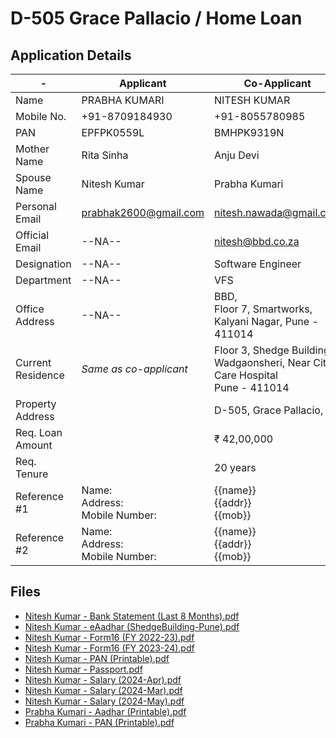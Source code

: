 D-505 Grace Pallacio / Home Loan
===

Application Details
---

| -                 | Applicant                 | Co-Applicant              |
| ----------------- | ------------------------- | ------------------------- |
| Name              | PRABHA KUMARI             | NITESH KUMAR              |
| Mobile No.        | +91-8709184930            | +91-8055780985            |
| PAN               | EPFPK0559L                | BMHPK9319N                |
| Mother Name       | Rita Sinha                | Anju Devi                 |
| Spouse Name       | Nitesh Kumar              | Prabha Kumari             |
| Personal Email    | prabhak2600@gmail.com     | nitesh.nawada@gmail.com   |
| Official Email    | --NA--                    | nitesh@bbd.co.za          |
| Designation       | --NA--                    | Software Engineer         |
| Department        | --NA--                    | VFS                       |
| Office Address    | --NA--                    | BBD, <br>Floor 7, Smartworks, <br>Kalyani Nagar, Pune - 411014 |
| Current Residence | _Same as co-applicant_    | Floor 3, Shedge Building, <br>Wadgaonsheri, Near City Care Hospital <br>Pune - 411014 |
| Property Address  |                           | D-505, Grace Pallacio, ... |
| Req. Loan Amount  |                           |               ₹ 42,00,000 |
| Req. Tenure       |                           |                  20 years |
| Reference #1      | Name: <br>Address: <br>Mobile Number: | {{name}} <br>{{addr}} <br>{{mob}} |
| Reference #2      | Name: <br>Address: <br>Mobile Number: | {{name}} <br>{{addr}} <br>{{mob}} |


Files
---
* [Nitesh Kumar - Bank Statement (Last 8 Months).pdf](Nitesh%20Kumar%20-%20Bank%20Statement%20(Last%208%20Months).pdf)
* [Nitesh Kumar - eAadhar (ShedgeBuilding-Pune).pdf](Nitesh%20Kumar%20-%20eAadhar%20(ShedgeBuilding-Pune).pdf)
* [Nitesh Kumar - Form16 (FY 2022-23).pdf](Nitesh%20Kumar%20-%20Form16%20(FY%202022-23).pdf)
* [Nitesh Kumar - Form16 (FY 2023-24).pdf](Nitesh%20Kumar%20-%20Form16%20(FY%202023-24).pdf)
* [Nitesh Kumar - PAN (Printable).pdf](Nitesh%20Kumar%20-%20PAN%20(Printable).pdf)
* [Nitesh Kumar - Passport.pdf](Nitesh%20Kumar%20-%20Passport.pdf)
* [Nitesh Kumar - Salary (2024-Apr).pdf](Nitesh%20Kumar%20-%20Salary%20(2024-Apr).pdf)
* [Nitesh Kumar - Salary (2024-Mar).pdf](Nitesh%20Kumar%20-%20Salary%20(2024-Mar).pdf)
* [Nitesh Kumar - Salary (2024-May).pdf](Nitesh%20Kumar%20-%20Salary%20(2024-May).pdf)
* [Prabha Kumari - Aadhar (Printable).pdf](Prabha%20Kumari%20-%20Aadhar%20(Printable).pdf)
* [Prabha Kumari - PAN (Printable).pdf](Prabha%20Kumari%20-%20PAN%20(Printable).pdf)
